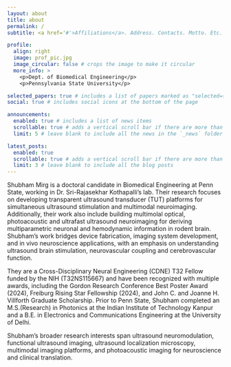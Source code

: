 ```yaml
---
layout: about
title: about
permalink: /
subtitle: <a href='#'>Affiliations</a>. Address. Contacts. Motto. Etc.

profile:
  align: right
  image: prof_pic.jpg
  image_circular: false # crops the image to make it circular
  more_info: >
    <p>Dept. of Biomedical Engineering</p>
    <p>Pennsylvania State University</p>

selected_papers: true # includes a list of papers marked as "selected={true}"
social: true # includes social icons at the bottom of the page

announcements:
  enabled: true # includes a list of news items
  scrollable: true # adds a vertical scroll bar if there are more than 3 news items
  limit: 5 # leave blank to include all the news in the `_news` folder

latest_posts:
  enabled: true
  scrollable: true # adds a vertical scroll bar if there are more than 3 new posts items
  limit: 3 # leave blank to include all the blog posts
---
```


Shubham Mirg is a doctoral candidate in Biomedical Engineering at Penn State, working in Dr. Sri-Rajasekhar Kothapalli’s lab. Their research focuses on developing transparent ultrasound transducer (TUT) platforms for simultaneous ultrasound stimulation and multimodal neuroimaging. Additionally, their work also include building multimolal optical, photoacoustic and ultrafast ultrasound neuroimaging for deriving multiparametric neuronal and hemodynamic information in rodent brain. Shubham’s work bridges device fabrication, imaging system development, and in vivo neuroscience applications, with an emphasis on understanding ultrasound brain stimulation, neurovascular coupling and cerebrovascular function.

They are a Cross-Disciplinary Neural Engineering (CDNE) T32 Fellow funded by the NIH (T32NS115667) and have been recognized with multiple awards, including the Gordon Research Conference Best Poster Award (2024), Freiburg Rising Star Fellowship (2024), and John C. and Joanne H. Villforth Graduate Scholarship. Prior to Penn State, Shubham completed an M.S.(Research) in Photonics at the Indian Institute of Technology Kanpur and a B.E. in Electronics and Communications Engineering at the University of Delhi.

Shubham’s broader research interests span ultrasound neuromodulation, functional ultrasound imaging, ultrasound localization microscopy, multimodal imaging platforms, and photoacoustic imaging for neuroscience and clinical translation.

